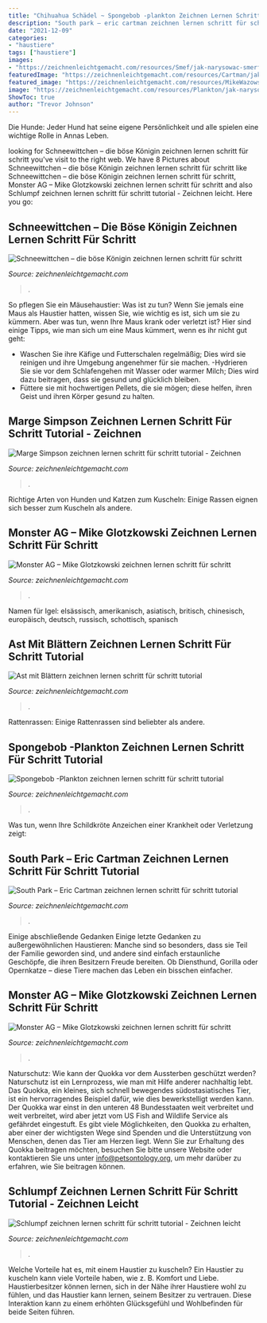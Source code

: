 ```yaml
---
title: "Chihuahua Schädel ~ Spongebob -plankton Zeichnen Lernen Schritt Für Schritt Tutorial"
description: "South park – eric cartman zeichnen lernen schritt für schritt tutorial"
date: "2021-12-09"
categories:
- "haustiere"
tags: ["haustiere"]
images:
- "https://zeichnenleichtgemacht.com/resources/Smef/jak-narysowac-smerfa24.jpg"
featuredImage: "https://zeichnenleichtgemacht.com/resources/Cartman/jak-narysowac-erica-cartmana3.jpg"
featured_image: "https://zeichnenleichtgemacht.com/resources/MikeWazowski/jak-narysowac-mike-wazowski15.jpg"
image: "https://zeichnenleichtgemacht.com/resources/Plankton/jak-narysowac-plankton18.jpg"
ShowToc: true
author: "Trevor Johnson"
---
```



Die Hunde: Jeder Hund hat seine eigene Persönlichkeit und alle spielen eine wichtige Rolle in Annas Leben.

	

		
looking for Schneewittchen – die böse Königin zeichnen lernen schritt für schritt you've visit to the right web. We have 8 Pictures about Schneewittchen – die böse Königin zeichnen lernen schritt für schritt like Schneewittchen – die böse Königin zeichnen lernen schritt für schritt, Monster AG – Mike Glotzkowski zeichnen lernen schritt für schritt and also Schlumpf zeichnen lernen schritt für schritt tutorial - Zeichnen leicht. Here you go:
		
    
## Schneewittchen – Die Böse Königin Zeichnen Lernen Schritt Für Schritt

<img loading=lazy src="https://zeichnenleichtgemacht.com/resources/ZlaKrolowa/jak-narysowac-zla-krolowa15.jpg" onerror="this.onerror=null;this.src='https://tse1.mm.bing.net/th?id=OIP.vqYwAtVCEmOWsldZZ5Sh8QAAAA&amp;pid=15.1';" alt="Schneewittchen – die böse Königin zeichnen lernen schritt für schritt">

_Source: zeichnenleichtgemacht.com_

>. 

	

So pflegen Sie ein Mäusehaustier: Was ist zu tun?
Wenn Sie jemals eine Maus als Haustier hatten, wissen Sie, wie wichtig es ist, sich um sie zu kümmern. Aber was tun, wenn Ihre Maus krank oder verletzt ist? Hier sind einige Tipps, wie man sich um eine Maus kümmert, wenn es ihr nicht gut geht:
- Waschen Sie ihre Käfige und Futterschalen regelmäßig; Dies wird sie reinigen und ihre Umgebung angenehmer für sie machen.
-Hydrieren Sie sie vor dem Schlafengehen mit Wasser oder warmer Milch; Dies wird dazu beitragen, dass sie gesund und glücklich bleiben.
- Füttere sie mit hochwertigen Pellets, die sie mögen; diese helfen, ihren Geist und ihren Körper gesund zu halten.

    
## Marge Simpson Zeichnen Lernen Schritt Für Schritt Tutorial - Zeichnen

<img loading=lazy src="https://zeichnenleichtgemacht.com/resources/SrednioTrudne/Marge/jak-narysowac-marge-simpsona14.jpg" onerror="this.onerror=null;this.src='https://tse1.mm.bing.net/th?id=OIP.YI-imo2bc286Q_iUujmNFAAAAA&amp;pid=15.1';" alt="Marge Simpson zeichnen lernen schritt für schritt tutorial - Zeichnen">

_Source: zeichnenleichtgemacht.com_

>. 

	

Richtige Arten von Hunden und Katzen zum Kuscheln: Einige Rassen eignen sich besser zum Kuscheln als andere.

    
## Monster AG – Mike Glotzkowski Zeichnen Lernen Schritt Für Schritt

<img loading=lazy src="http://zeichnenleichtgemacht.com/resources/MikeWazowski/jak-narysowac-mike-wazowski10.jpg" onerror="this.onerror=null;this.src='https://tse3.mm.bing.net/th?id=OIP.A1zwaws2GQI17-HqiIDYiAAAAA&amp;pid=15.1';" alt="Monster AG – Mike Glotzkowski zeichnen lernen schritt für schritt">

_Source: zeichnenleichtgemacht.com_

>. 

	

Namen für Igel: elsässisch, amerikanisch, asiatisch, britisch, chinesisch, europäisch, deutsch, russisch, schottisch, spanisch

    
## Ast Mit Blättern Zeichnen Lernen Schritt Für Schritt Tutorial

<img loading=lazy src="http://zeichnenleichtgemacht.com/resources/SrednioTrudne/GalazzLiscmi/jak-narysowac-galaz-z-liscmi7.jpg" onerror="this.onerror=null;this.src='https://tse1.mm.bing.net/th?id=OIP.iO86xFRvT6FubsE7YkdZvQEsEs&amp;pid=15.1';" alt="Ast mit Blättern zeichnen lernen schritt für schritt tutorial">

_Source: zeichnenleichtgemacht.com_

>. 

	

Rattenrassen: Einige Rattenrassen sind beliebter als andere.

    
## Spongebob -Plankton Zeichnen Lernen Schritt Für Schritt Tutorial

<img loading=lazy src="https://zeichnenleichtgemacht.com/resources/Plankton/jak-narysowac-plankton18.jpg" onerror="this.onerror=null;this.src='https://tse2.mm.bing.net/th?id=OIP.seic9lorsAkpmg9wQfbPzgAAAA&amp;pid=15.1';" alt="Spongebob -Plankton zeichnen lernen schritt für schritt tutorial">

_Source: zeichnenleichtgemacht.com_

>. 

	

Was tun, wenn Ihre Schildkröte Anzeichen einer Krankheit oder Verletzung zeigt:

    
## South Park – Eric Cartman Zeichnen Lernen Schritt Für Schritt Tutorial

<img loading=lazy src="https://zeichnenleichtgemacht.com/resources/Cartman/jak-narysowac-erica-cartmana3.jpg" onerror="this.onerror=null;this.src='https://tse2.mm.bing.net/th?id=OIP.mgTz0MAwO_usypiTydrOGQAAAA&amp;pid=15.1';" alt="South Park – Eric Cartman zeichnen lernen schritt für schritt tutorial">

_Source: zeichnenleichtgemacht.com_

>. 

	

Einige abschließende Gedanken
Einige letzte Gedanken zu außergewöhnlichen Haustieren: Manche sind so besonders, dass sie Teil der Familie geworden sind, und andere sind einfach erstaunliche Geschöpfe, die ihren Besitzern Freude bereiten. Ob Diensthund, Gorilla oder Opernkatze – diese Tiere machen das Leben ein bisschen einfacher.

    
## Monster AG – Mike Glotzkowski Zeichnen Lernen Schritt Für Schritt

<img loading=lazy src="https://zeichnenleichtgemacht.com/resources/MikeWazowski/jak-narysowac-mike-wazowski15.jpg" onerror="this.onerror=null;this.src='https://tse4.mm.bing.net/th?id=OIP.khcnpM41kc6jGUIoe--AmAAAAA&amp;pid=15.1';" alt="Monster AG – Mike Glotzkowski zeichnen lernen schritt für schritt">

_Source: zeichnenleichtgemacht.com_

>. 

	

Naturschutz: Wie kann der Quokka vor dem Aussterben geschützt werden?
Naturschutz ist ein Lernprozess, wie man mit Hilfe anderer nachhaltig lebt. Das Quokka, ein kleines, sich schnell bewegendes südostasiatisches Tier, ist ein hervorragendes Beispiel dafür, wie dies bewerkstelligt werden kann. Der Quokka war einst in den unteren 48 Bundesstaaten weit verbreitet und weit verbreitet, wird aber jetzt vom US Fish and Wildlife Service als gefährdet eingestuft. Es gibt viele Möglichkeiten, den Quokka zu erhalten, aber einer der wichtigsten Wege sind Spenden und die Unterstützung von Menschen, denen das Tier am Herzen liegt. Wenn Sie zur Erhaltung des Quokka beitragen möchten, besuchen Sie bitte unsere Website oder kontaktieren Sie uns unter info@petsontology.org, um mehr darüber zu erfahren, wie Sie beitragen können.

    
## Schlumpf Zeichnen Lernen Schritt Für Schritt Tutorial - Zeichnen Leicht

<img loading=lazy src="https://zeichnenleichtgemacht.com/resources/Smef/jak-narysowac-smerfa24.jpg" onerror="this.onerror=null;this.src='https://tse1.mm.bing.net/th?id=OIP.Lab2VxcMhSNBQiCenn9ojQHaJl&amp;pid=15.1';" alt="Schlumpf zeichnen lernen schritt für schritt tutorial - Zeichnen leicht">

_Source: zeichnenleichtgemacht.com_

>. 

	

Welche Vorteile hat es, mit einem Haustier zu kuscheln?
Ein Haustier zu kuscheln kann viele Vorteile haben, wie z. B. Komfort und Liebe. Haustierbesitzer können lernen, sich in der Nähe ihrer Haustiere wohl zu fühlen, und das Haustier kann lernen, seinem Besitzer zu vertrauen. Diese Interaktion kann zu einem erhöhten Glücksgefühl und Wohlbefinden für beide Seiten führen.

